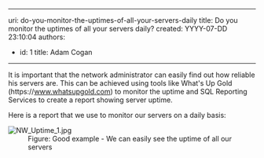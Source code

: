

---
uri: do-you-monitor-the-uptimes-of-all-your-servers-daily
title: Do you monitor the uptimes of all your servers daily?
created: YYYY-07-DD 23:10:04
authors:
  - id: 1
    title: Adam Cogan
---




<span class='intro'> <p>It is important that the network administrator can easily find out how reliable his servers are. This can be achieved using tools like What's Up Gold (https&#58;//www.whatsupgold.com) to monitor the uptime and SQL Reporting Services to create a report showing server uptime.<br></p><p>Here is a report that we use to monitor our servers on a daily basis&#58;<br></p> </span>

<dl class="goodImage"><dt>​​​​​<img src="/PublishingImages/NW_Uptime_1.jpg" alt="NW_Uptime_1.jpg" />​<br></dt><dd>Figure&#58; Good example - We can easily see the uptime of all our servers</dd></dl>


